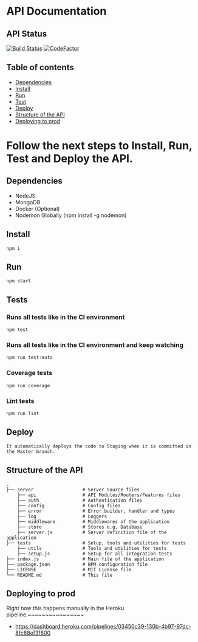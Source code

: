 # API Documentation

## API Status
[![Build Status](https://semaphoreci.com/api/v1/projects/4e026b91-5c75-4da2-be18-6061995043c6/2033921/shields_badge.svg)](https://semaphoreci.com/silvamarcel/duplicaapi)
[![CodeFactor](https://www.codefactor.io/repository/github/silvamarcel/duplicaapi/badge)](https://www.codefactor.io/repository/github/silvamarcel/duplicaapi)

## Table of contents

* [Dependencies](#dependencies)
* [Install](#install)
* [Run](#run)
* [Test](#tests)
* [Deploy](#deploy)
* [Structure of the API](#structure-of-the-api)
* [Deploying to prod](#deploying-to-prod)

# Follow the next steps to Install, Run, Test and Deploy the API.

## Dependencies

* NodeJS
* MongoDB
* Docker (Optional)
* Nodemon Globally (npm install -g nodemon)

## Install
```
npm i
```

## Run
```
npm start
```

## Tests
### Runs all tests like in the CI environment
```
npm test
```
### Runs all tests like in the CI environment and keep watching
```
npm run test:auto
```
### Coverage tests
```
npm run coverage
```
### Lint tests
```
npm run lint
```

## Deploy
```
It automatically deploys the code to Staging when it is committed in the Master branch.
```

## Structure of the API
    .
    ├── server                  # Server Source files
        ├── api                 # API Modules/Routers/Features files
        ├── auth                # Authentication files
        ├── config              # Config files
        ├── error               # Error builder, handler and types
        ├── log                 # Loggers
        ├── middleware          # Middlewares of the application
        ├── store               # Stores e.g. Database
        ├── server.js           # Server definition file of the application
    ├── tests                   # Setup, tools and utilities for tests
        ├── utils               # Tools and utilities for tests
        ├── setup.js            # Setup for all integration tests
    ├── index.js                # Main file of the application
    ├── package.json            # NPM configuration file
    ├── LICENSE                 # MIT License file
    └── README.md               # This file

## Deploying to prod

Right now this happens manually in the Heroku pipeline.~~~~~~~~~~~~~~~~

* https://dashboard.heroku.com/pipelines/03450c39-130b-4b97-97dc-8fc68ef3f800
